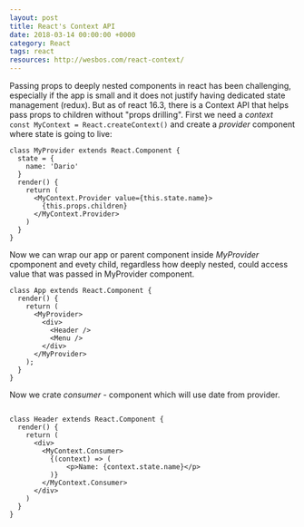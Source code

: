 ```yaml
---
layout: post
title: React's Context API
date: 2018-03-14 00:00:00 +0000
category: React
tags: react
resources: http://wesbos.com/react-context/
---
```

Passing props to deeply nested components in react has been challenging, especially if the app is small and it does not justify having dedicated state management (redux). But as of react 16.3, there is a Context API that helps pass props to children without "props drilling".
First we need a _context_ `const MyContext = React.createContext()` and create a _provider_ component where state is going to live:
```
class MyProvider extends React.Component {
  state = {
  	name: 'Dario'
  }
  render() {
    return (
      <MyContext.Provider value={this.state.name}>
        {this.props.children}
      </MyContext.Provider>
    )
  }
}
```
Now we can wrap our app or parent component inside _MyProvider_ cpomponent and evety child, regardless how deeply nested, could access value that was passed in MyProvider component.
```
class App extends React.Component {
  render() {
    return (
      <MyProvider>
        <div>
          <Header />
          <Menu />
        </div>
      </MyProvider>
    );
  }
}
```
Now we crate _consumer_ - component which will use date from provider. 
```

class Header extends React.Component {
  render() {
    return (
      <div>
        <MyContext.Consumer>
          {(context) => (
              <p>Name: {context.state.name}</p>
          )}
        </MyContext.Consumer>
      </div>
    )
  }
}
```